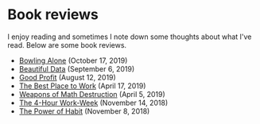 # Book reviews

I enjoy reading and sometimes I note down some thoughts about what I've read. Below are some book reviews.

* [Bowling Alone](book-reviews/bowling-alone.md) (October 17, 2019)
* [Beautiful Data](book-reviews/beautiful-data.md) (September 6, 2019)
* [Good Profit](book-reviews/good-profit.md) (August 12, 2019)
* [The Best Place to Work](book-reviews/the-best-place-to-work.md) (April 17, 2019)
* [Weapons of Math Destruction](book-reviews/weapons-of-math-destruction.md) (April 5, 2019)
* [The 4-Hour Work-Week](book-reviews/the-4-hour-work-week.md) (November 14, 2018)
* [The Power of Habit](book-reviews/the-power-of-habit.md) (November 8, 2018)

